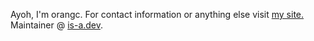 Ayoh, I'm orangc. 
For contact information or anything else visit [my site.](https://orangc.is-a.dev)
Maintainer @ [is-a.dev](https://is-a.dev).
